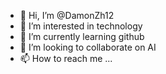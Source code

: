 - 👋 Hi, I’m @DamonZh12
- 👀 I’m interested in technology
- 🌱 I’m currently learning github
- 💞️ I’m looking to collaborate on AI
- 📫 How to reach me ...

<!---
DamonZh12/DamonZh12 is a ✨ special ✨ repository because its `README.md` (this file) appears on your GitHub profile.
You can click the Preview link to take a look at your changes.
--->

